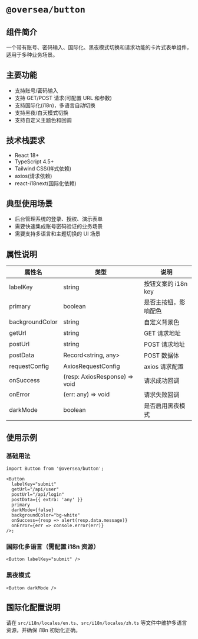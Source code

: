 # `@oversea/button`

## 组件简介

一个带有账号、密码输入、国际化、黑夜模式切换和请求功能的卡片式表单组件，适用于多种业务场景。


## 主要功能

- 支持账号/密码输入
- 支持 GET/POST 请求(可配置 URL 和参数)
- 支持国际化(i18n)，多语言自动切换
- 支持黑夜/白天模式切换
- 支持自定义主题色和回调

## 技术栈要求

- React 18+
- TypeScript 4.5+
- Tailwind CSS(样式依赖)
- axios(请求依赖)
- react-i18next(国际化依赖)

## 典型使用场景

- 后台管理系统的登录、授权、演示表单
- 需要快速集成账号密码验证的业务场景
- 需要支持多语言和主题切换的 UI 场景

## 属性说明

| 属性名          | 类型                          | 说明                 |
| --------------- | ----------------------------- | -------------------- |
| labelKey        | string                        | 按钮文案的 i18n key  |
| primary         | boolean                       | 是否主按钮，影响配色 |
| backgroundColor | string                        | 自定义背景色         |
| getUrl          | string                        | GET 请求地址         |
| postUrl         | string                        | POST 请求地址        |
| postData        | Record<string, any>           | POST 数据体          |
| requestConfig   | AxiosRequestConfig            | axios 请求配置       |
| onSuccess       | (resp: AxiosResponse) => void | 请求成功回调         |
| onError         | (err: any) => void            | 请求失败回调         |
| darkMode        | boolean                       | 是否启用黑夜模式     |

## 使用示例


### 基础用法
```tsx
import Button from '@oversea/button';

<Button
  labelKey="submit"
  getUrl="/api/user"
  postUrl="/api/login"
  postData={{ extra: 'any' }}
  primary
  darkMode={false}
  backgroundColor="bg-white"
  onSuccess={resp => alert(resp.data.message)}
  onError={err => console.error(err)}
/>;
```

### 国际化多语言（需配置 i18n 资源）

```tsx
<Button labelKey="submit" />
```


### 黑夜模式

```tsx
<Button darkMode />
```

## 国际化配置说明

请在 `src/i18n/locales/en.ts`、`src/i18n/locales/zh.ts` 等文件中维护多语言资源，并确保 i18n 初始化正确。
